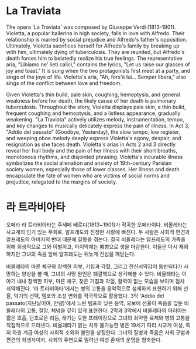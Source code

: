 # La Traviata

The opera 'La Traviata' was composed by Giuseppe Verdi (1813-1901). Violetta, a popular ballerina in high society, falls in love with Alfredo. Their relationship is marred by social prejudice and Alfredo's father's opposition. Ultimately, Violetta sacrifices herself for Alfredo's family by breaking up with him, ultimately dying of tuberculosis. They are reunited, but Alfredo's death forces him to belatedly realize his true feelings. The representative aria, "Libiamo ne' lieti calici," contains the lyrics, "Let us raise our glasses of joy and toast." It is sung when the two protagonists first meet at a party, and sings of the joys of life. Violetta's aria, "Ah, fors'è lui… Semper libera," also sings of the conflict between love and freedom.

Given Violetta's thin build, pale skin, coughing, hemoptysis, and general weakness before her death, the likely cause of her death is pulmonary tuberculosis. Throughout the story, Violetta displays pale skin, a thin build, frequent coughing and hemoptysis, and a listless appearance, gradually weakening. "La Traviata" actively utilizes melody, instrumentation, tempo, and key changes to musically delicately express the pain of illness. In Act 3, "Addio del passato" (Goodbye, Yesterday), the slow tempo, low register, and weeping oboe melody deeply express Violetta's agony, despair, and resignation as she faces death. Violetta's arias in Acts 2 and 3 directly reveal her frail body and the pain of her illness with their short breaths, monotonous rhythms, and disjointed phrasing. Violetta's incurable illness symbolizes the social alienation and anxiety of 19th-century Parisian society women, especially those of lower classes. Her illness and death encapsulate the fate of women who are victims of social norms and prejudice, relegated to the margins of society.

# 라 트라비아타
오페라 라 트라비아타는 주세페 베르디(1813~1901)가 작곡한 오페라이다. 비올레타는 사교계의 인기 있는 무희로, 알프레도와 진정한 사랑에 빠진다. 두 사람은 사회적 편견과 알프레도의 아버지의 반대 때문에 갈등을 겪는다. 결국 비올레타는 알프레도의 가족을 위해 희생적으로 그와 이별하고, 마지막에는 폐병으로 생을 마감한다. 이들은 다시 재회하지만 그녀의 죽음 앞에 알프레도는 뒤늦게 진심을 깨닫는다.

비올레타의 마른 체구와 창백한 피부, 기침과 각혈, 그리고 전신쇠약감이 동반되다가 사망하는 양상을 볼 때, 그녀의 사망 원인은 폐결핵으로 생각해볼 수 있다. 비올레타는 이야기 내내 창백한 피부, 마른 체구, 잦은 기침과 각혈, 활력이 없는 모습을 보이며 점차 쇠약해진다. ‘라 트라비아타’에서는 병의 고통을 음악적으로 섬세하게 표현하기 위해 선율, 악기의 선택, 템포와 조성 변화를 적극적으로 활용했다. 3막 ‘Addio del passato(지난날이여, 안녕)’에서 느린 템포와 낮은 음역, 오보에 선율이 죽음을 앞둔 비올레타의 고통, 절망, 체념을 깊이 있게 표현한다. 2막과 3막에서 비올레타의 아리아는 짧은 호흡, 단조로운 리듬, 끊기는 듯한 프레이징으로 그녀의 쇠약한 육체와 병의 고통을 직접적으로 드러낸다. 비올레타가 앓는 치유 불가능한 병은 19세기 파리 사교계 여성, 특히 하층 계급 여성의 사회적 소외와 불안을 상징한다. 그녀의 질병과 죽음은 사회 규범과 편견의 희생자이자, 사회의 주변으로 밀려난 여성 존재의 운명을 함축한다.
